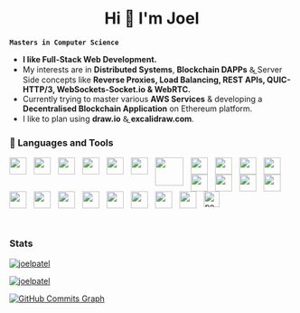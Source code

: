 <h1 align="center">Hi 👋 I'm Joel</h1>

**`Masters in Computer Science`** 

 - <strong>I like Full-Stack Web Development.</strong><br />
 - My interests are in **Distributed Systems**, **Blockchain DAPPs** &̲ Server
Side concepts like **Reverse Proxies, Load Balancing, REST APIs, QUIC-HTTP/3,
WebSockets-Socket.io & WebRTC.** <br />
 - Currently trying to master various **AWS Services** & developing a
**Decentralised Blockchain Application** on Ethereum platform. <br />
 - I like to plan using **draw.io** &̲ **excalidraw.com**. <br />




### 🧰 Languages and Tools
<p>
  <img
    align="left"
    width="30px"
    style="padding-right: 10px"
    src="https://cdn.jsdelivr.net/gh/devicons/devicon/icons/go/go-original-wordmark.svg"
  />
  <img
    align="left"
    width="30px"
    style="padding-right: 10px"
    src="https://cdn.jsdelivr.net/gh/devicons/devicon/icons/nodejs/nodejs-original-wordmark.svg"
  />
  <img
    align="left"
    width="30px"
    style="padding-right: 10px"
    src="https://cdn.jsdelivr.net/gh/devicons/devicon/icons/npm/npm-original-wordmark.svg"
  />
  <img
    align="left"
    width="30px"
    style="padding-right: 10px"
    src="https://cdn.jsdelivr.net/gh/devicons/devicon/icons/react/react-original-wordmark.svg"
  />
  <img
    align="left"
    width="30px"
    style="padding-right: 10px"
    src="https://cdn.jsdelivr.net/gh/devicons/devicon/icons/redux/redux-original.svg"
  />
  <img
    align="left"
    width="30px"
    style="padding-right: 10px"
    src="https://cdn.jsdelivr.net/gh/devicons/devicon/icons/mongodb/mongodb-plain-wordmark.svg"
  />
  <img
    align="left"
    width="50px"
    style="padding-right: 10px"
    src="https://upload.wikimedia.org/wikipedia/en/thumb/7/7e/Express_Clothing_Logo.SVG/2560px-Express_Clothing_Logo.SVG.png"
  />
  <img
    align="left"
    width="30px"
    style="padding-right: 10px"
    src="https://avatars.githubusercontent.com/u/10566080?s=280&v=4"
  />
  <img
    align="left"
    width="30px"
    style="padding-right: 10px"
    src="https://cdn.jsdelivr.net/gh/devicons/devicon/icons/postgresql/postgresql-plain-wordmark.svg"
  />
  <img
    align="left"
    width="30px"
    style="padding-right: 10px"
    src="https://cdn.jsdelivr.net/gh/devicons/devicon/icons/python/python-original-wordmark.svg"
  />
  <img
    align="left"
    width="30px"
    style="padding-right: 10px"
    src="https://cdn.jsdelivr.net/gh/devicons/devicon/icons/solidity/solidity-plain.svg"
  />
  <img
    align="left"
    width="30px"
    style="padding-right: 10px"
    src="https://albumizr.com/it/c23e08bf60e8c402db5850419609b0a3.jpg"
  />
  <img
    align="left"
    width="30px"
    style="padding-right: 10px"
    src="https://cdn.jsdelivr.net/gh/devicons/devicon/icons/amazonwebservices/amazonwebservices-plain-wordmark.svg"
  />
  <img
    align="left"
    width="30px"
    style="padding-right: 10px"
    src="https://cdn.jsdelivr.net/gh/devicons/devicon/icons/docker/docker-original-wordmark.svg"
  />
  <img
    align="left"
    width="30px"
    style="padding-right: 10px"
    src="https://cdn.jsdelivr.net/gh/devicons/devicon/icons/firebase/firebase-plain-wordmark.svg"
  />
  <img
    align="left"
    width="30px"
    style="padding-right: 10px"
    src="https://cdn.jsdelivr.net/gh/devicons/devicon/icons/git/git-plain-wordmark.svg"
  />
  <img
    align="left"
    width="30px"
    style="padding-right: 10px"
    src="https://pnggrid.com/wp-content/uploads/2022/03/Github-Logo-White.png"
  />
  <img
    align="left"
    width="30px"
    style="padding-right: 10px"
    src="https://cdn.jsdelivr.net/gh/devicons/devicon/icons/javascript/javascript-original.svg"
  />
  <img
    align="left"
    width="30px"
    style="padding-right: 10px"
    src="https://cdn.jsdelivr.net/gh/devicons/devicon/icons/vscode/vscode-original.svg"
  />
  <img
    align="left"
    width="30px"
    style="padding-right: 10px"
    src="https://cdn.jsdelivr.net/gh/devicons/devicon/icons/opencv/opencv-original-wordmark.svg"
  />
  <img
    align="left"
    width="30px"
    style="padding-right: 10px"
    src="https://cdn.jsdelivr.net/gh/devicons/devicon/icons/anaconda/anaconda-original-wordmark.svg"
  />
  <img
    align="left"
    width="30px"
    style="padding-right: 10px"
    src="https://cdn.jsdelivr.net/gh/devicons/devicon/icons/html5/html5-plain-wordmark.svg"
  />
  <img
    align="left"
    width="30px"
    style="padding-right: 10px"
    src="https://cdn.jsdelivr.net/gh/devicons/devicon/icons/css3/css3-plain-wordmark.svg"
  />

  <a href="https://postman.com" target="_blank" rel="noreferrer">
    <img
      src="https://www.vectorlogo.zone/logos/getpostman/getpostman-icon.svg"
      alt="postman"
      width="28"
      height="28"
    />
  </a>
</p>  
<br/>

### Stats
<p><a href="https://github.com/joelpatel"><img align="center" src="https://github-readme-stats.vercel.app/api/top-langs?username=joelpatel&show_icons=true&theme=dark&title_color=0eb43b&text_color=ffffff&locale=en&layout=compact" alt="joelpatel" /></a></p>

<p><a href="https://github.com/joelpatel"><img align="center" src="https://github-readme-stats.vercel.app/api?username=joelpatel&show_icons=true&theme=dark&title_color=0eb43b&text_color=ffffff&locale=en" alt="joelpatel" /></a></p>

[//]: # (<p><img align="center" src="https://github-readme-streak-stats.herokuapp.com/?user=joelpatel&theme=dark" alt="joelpatel" /></p>)

<p><a href="https://github.com/joelpatel"><img src="https://activity-graph.herokuapp.com/graph?username=joelpatel&theme=dark&bg_color=151515&color=ffffff&line=0891b2&point=ffffff&area_color=1c1917&area=true&hide_border=false&custom_title=GitHub%20Commits%20Graph" alt="GitHub Commits Graph" /></a></p>

